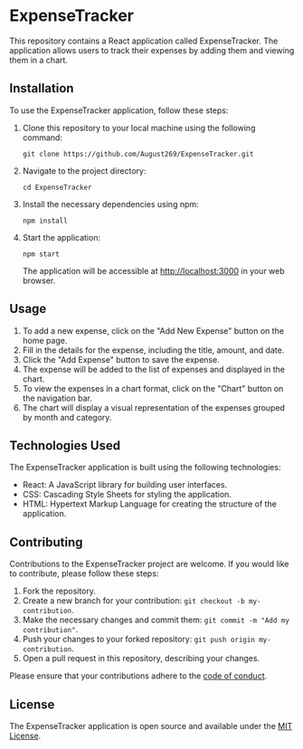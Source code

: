 # ExpenseTracker

This repository contains a React application called ExpenseTracker. The application allows users to track their expenses by adding them and viewing them in a chart.

## Installation

To use the ExpenseTracker application, follow these steps:

1. Clone this repository to your local machine using the following command:

   ```
   git clone https://github.com/August269/ExpenseTracker.git
   ```

2. Navigate to the project directory:

   ```
   cd ExpenseTracker
   ```

3. Install the necessary dependencies using npm:

   ```
   npm install
   ```

4. Start the application:

   ```
   npm start
   ```

   The application will be accessible at [http://localhost:3000](http://localhost:3000) in your web browser.

## Usage

1. To add a new expense, click on the "Add New Expense" button on the home page.
2. Fill in the details for the expense, including the title, amount, and date.
3. Click the "Add Expense" button to save the expense.
4. The expense will be added to the list of expenses and displayed in the chart.
5. To view the expenses in a chart format, click on the "Chart" button on the navigation bar.
6. The chart will display a visual representation of the expenses grouped by month and category.

## Technologies Used

The ExpenseTracker application is built using the following technologies:

- React: A JavaScript library for building user interfaces.
- CSS: Cascading Style Sheets for styling the application.
- HTML: Hypertext Markup Language for creating the structure of the application.

## Contributing

Contributions to the ExpenseTracker project are welcome. If you would like to contribute, please follow these steps:

1. Fork the repository.
2. Create a new branch for your contribution: `git checkout -b my-contribution`.
3. Make the necessary changes and commit them: `git commit -m "Add my contribution"`.
4. Push your changes to your forked repository: `git push origin my-contribution`.
5. Open a pull request in this repository, describing your changes.

Please ensure that your contributions adhere to the [code of conduct](CODE_OF_CONDUCT.md).

## License

The ExpenseTracker application is open source and available under the [MIT License](LICENSE).